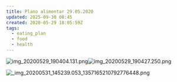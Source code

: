 ```yaml
---
title: Plano alimentar 29.05.2020
updated: 2025-09-30 08:45
created: 2020-05-29 18:05:59Z
tags:
  - eating_plan
  - food
  - health
---
```


![img_20200529_190404.131.png](img_20200529_190404.131.png)![img_20200529_190427.250.png](img_20200529_190427.250.png)

![_img_20200531_145239.053_1357165210792776448.png](_img_20200531_145239.053_1357165)